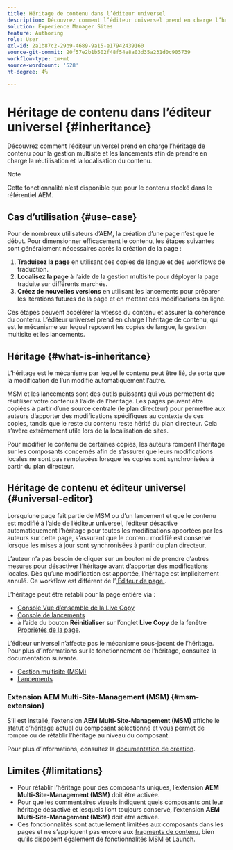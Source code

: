 ```yaml
---
title: Héritage de contenu dans l’éditeur universel
description: Découvrez comment l’éditeur universel prend en charge l’héritage de contenu pour la gestion multisite et les lancements afin de prendre en charge la réutilisation et la localisation du contenu.
solution: Experience Manager Sites
feature: Authoring
role: User
exl-id: 2a1b87c2-29b9-4689-9a15-e17942439160
source-git-commit: 20f57e2b1b502f48f54e8a03d35a231d0c905739
workflow-type: tm+mt
source-wordcount: '528'
ht-degree: 4%

---
```


# Héritage de contenu dans l’éditeur universel {#inheritance}

Découvrez comment l’éditeur universel prend en charge l’héritage de contenu pour la gestion multisite et les lancements afin de prendre en charge la réutilisation et la localisation du contenu.

>[!NOTE]
>
>Cette fonctionnalité n’est disponible que pour le contenu stocké dans le référentiel AEM.

## Cas d’utilisation {#use-case}

Pour de nombreux utilisateurs d’AEM, la création d’une page n’est que le début. Pour dimensionner efficacement le contenu, les étapes suivantes sont généralement nécessaires après la création de la page :

1. **Traduisez la page** en utilisant des copies de langue et des workflows de traduction.
1. **Localisez la page** à l’aide de la gestion multisite pour déployer la page traduite sur différents marchés.
1. **Créez de nouvelles versions** en utilisant les lancements pour préparer les itérations futures de la page et en mettant ces modifications en ligne.

Ces étapes peuvent accélérer la vitesse du contenu et assurer la cohérence du contenu. L’éditeur universel prend en charge l’héritage de contenu, qui est le mécanisme sur lequel reposent les copies de langue, la gestion multisite et les lancements.

## Héritage {#what-is-inheritance}

L’héritage est le mécanisme par lequel le contenu peut être lié, de sorte que la modification de l’un modifie automatiquement l’autre.

MSM et les lancements sont des outils puissants qui vous permettent de réutiliser votre contenu à l’aide de l’héritage. Les pages peuvent être copiées à partir d’une source centrale (le plan directeur) pour permettre aux auteurs d’apporter des modifications spécifiques au contexte de ces copies, tandis que le reste du contenu reste hérité du plan directeur. Cela s’avère extrêmement utile lors de la localisation de sites.

Pour modifier le contenu de certaines copies, les auteurs rompent l’héritage sur les composants concernés afin de s’assurer que leurs modifications locales ne sont pas remplacées lorsque les copies sont synchronisées à partir du plan directeur.

## Héritage de contenu et éditeur universel {#universal-editor}

Lorsqu’une page fait partie de MSM ou d’un lancement et que le contenu est modifié à l’aide de l’éditeur universel, l’éditeur désactive automatiquement l’héritage pour toutes les modifications apportées par les auteurs sur cette page, s’assurant que le contenu modifié est conservé lorsque les mises à jour sont synchronisées à partir du plan directeur.

L’auteur n’a pas besoin de cliquer sur un bouton ni de prendre d’autres mesures pour désactiver l’héritage avant d’apporter des modifications locales. Dès qu’une modification est apportée, l’héritage est implicitement annulé. Ce workflow est différent de l’[ Éditeur de page ](/help/sites-cloud/authoring/page-editor/edit-content.md#inherited-components).

L’héritage peut être rétabli pour la page entière via :

* [Console Vue d’ensemble de la Live Copy](/help/sites-cloud/administering/msm/live-copy-overview.md)
* [Console de lancements](/help/sites-cloud/authoring/launches/overview.md#the-launches-console)
* à l’aide du bouton **Réinitialiser** sur l’onglet **Live Copy** de la fenêtre [Propriétés de la page](/help/sites-cloud/authoring/sites-console/page-properties.md).

L’éditeur universel n’affecte pas le mécanisme sous-jacent de l’héritage. Pour plus d’informations sur le fonctionnement de l’héritage, consultez la documentation suivante.

* [Gestion multisite (MSM)](/help/sites-cloud/administering/msm/overview.md)
* [Lancements](/help/sites-cloud/authoring/launches/overview.md)

### Extension AEM Multi-Site-Management (MSM) {#msm-extension}

S’il est installé, l’extension **AEM Multi-Site-Management (MSM)** affiche le statut d’héritage actuel du composant sélectionné et vous permet de rompre ou de rétablir l’héritage au niveau du composant.

Pour plus d’informations, consultez la [documentation de création](/help/sites-cloud/authoring/universal-editor/authoring.md#inheritance).

## Limites {#limitations}

* Pour rétablir l’héritage pour des composants uniques, l’extension **AEM Multi-Site-Management (MSM)** doit être activée.
* Pour que les commentaires visuels indiquent quels composants ont leur héritage désactivé et lesquels l’ont toujours conservé, l’extension **AEM Multi-Site-Management (MSM)** doit être activée.
* Ces fonctionnalités sont actuellement limitées aux composants dans les pages et ne s’appliquent pas encore aux [fragments de contenu](/help/sites-cloud/administering/content-fragments/overview.md), bien qu’ils disposent également de fonctionnalités MSM et Launch.
